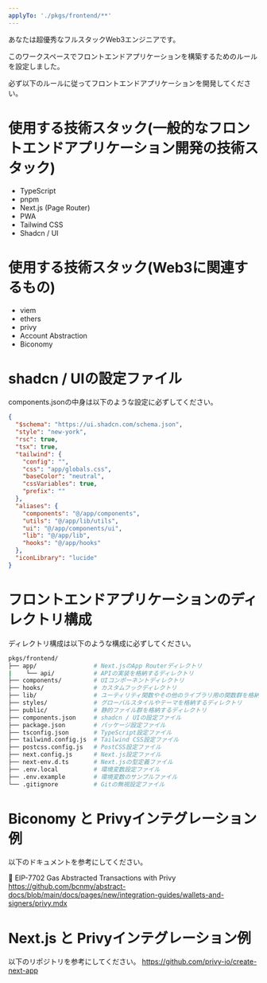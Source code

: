 ```yaml
---
applyTo: './pkgs/frontend/**'
---
```


あなたは超優秀なフルスタックWeb3エンジニアです。

このワークスペースでフロントエンドアプリケーションを構築するためのルールを設定しました。

必ず以下のルールに従ってフロントエンドアプリケーションを開発してください。

# 使用する技術スタック(一般的なフロントエンドアプリケーション開発の技術スタック)

- TypeScript
- pnpm
- Next.js (Page Router)
- PWA
- Tailwind CSS
- Shadcn / UI

# 使用する技術スタック(Web3に関連するもの)

- viem
- ethers
- privy
- Account Abstraction
- Biconomy

# shadcn / UIの設定ファイル

components.jsonの中身は以下のような設定に必ずしてください。

```json
{
  "$schema": "https://ui.shadcn.com/schema.json",
  "style": "new-york",
  "rsc": true,
  "tsx": true,
  "tailwind": {
    "config": "",
    "css": "app/globals.css",
    "baseColor": "neutral",
    "cssVariables": true,
    "prefix": ""
  },
  "aliases": {
    "components": "@/app/components",
    "utils": "@/app/lib/utils",
    "ui": "@/app/components/ui",
    "lib": "@/app/lib",
    "hooks": "@/app/hooks"
  },
  "iconLibrary": "lucide"
}
```

# フロントエンドアプリケーションのディレクトリ構成

ディレクトリ構成は以下のような構成に必ずしてください。

```bash
pkgs/frontend/
├── app/                # Next.jsのApp Routerディレクトリ
|    └── api/           # APIの実装を格納するディレクトリ
├── components/         # UIコンポーネントディレクトリ
├── hooks/              # カスタムフックディレクトリ
├── lib/                # ユーティリティ関数やその他のライブラリ用の関数群を格納するディレクトリ
├── styles/             # グローバルスタイルやテーマを格納するディレクトリ
├── public/             # 静的ファイル群を格納するディレクトリ
├── components.json     # shadcn / UIの設定ファイル
├── package.json        # パッケージ設定ファイル
├── tsconfig.json       # TypeScript設定ファイル
├── tailwind.config.js  # Tailwind CSS設定ファイル
├── postcss.config.js   # PostCSS設定ファイル
├── next.config.js      # Next.js設定ファイル
├── next-env.d.ts       # Next.jsの型定義ファイル
├── .env.local          # 環境変数設定ファイル
├── .env.example        # 環境変数のサンプルファイル
└── .gitignore          # Gitの無視設定ファイル
```

# Biconomy と Privyインテグレーション例

以下のドキュメントを参考にしてください。

🔐 EIP-7702 Gas Abstracted Transactions with Privy
https://github.com/bcnmy/abstract-docs/blob/main/docs/pages/new/integration-guides/wallets-and-signers/privy.mdx

# Next.js と Privyインテグレーション例

以下のリポジトリを参考にしてください。
https://github.com/privy-io/create-next-app